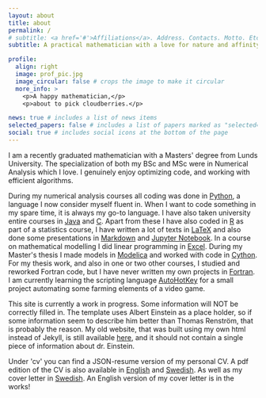 ```yaml
---
layout: about
title: about
permalink: /
# subtitle: <a href='#'>Affiliations</a>. Address. Contacts. Motto. Etc.
subtitle: A practical mathematician with a love for nature and affinity for cooking

profile:
  align: right
  image: prof_pic.jpg
  image_circular: false # crops the image to make it circular
  more_info: >
    <p>A happy mathematician,</p>
    <p>about to pick cloudberries.</p>

news: true # includes a list of news items
selected_papers: false # includes a list of papers marked as "selected={true}"
social: true # includes social icons at the bottom of the page
---
```


I am a recently graduated mathematician with a Masters' degree from Lunds University. The specialization of both my BSc and MSc were in Numerical Analysis which I love. I genuinely enjoy optimizing code, and working with efficient algorithms.

During my numerical analysis courses all coding was done in [Python](https://en.wikipedia.org/wiki/Python_(programming_language)), a language I now consider myself fluent in. When I want to code something in my spare time, it is always my go-to language. I have also taken university entire courses in [Java](https://en.wikipedia.org/wiki/Java_(programming_language)) and [C](https://en.wikipedia.org/wiki/C_(programming_language)). Apart from these I have also coded in [R](https://en.wikipedia.org/wiki/R_(programming_language)) as part of a statistics course, I have written a lot of texts in [LaTeX](https://en.wikipedia.org/wiki/LaTeX) and also done some presentations in [Markdown](https://en.wikipedia.org/wiki/Markdown) and [Jupyter Notebook](https://en.wikipedia.org/wiki/Project_Jupyter#Jupyter_Notebook). In a course on mathematical modelling I did linear programming in [Excel](https://en.wikipedia.org/wiki/Microsoft_Excel). During my Master's thesis I made models in [Modelica](https://en.wikipedia.org/wiki/Modelica) and worked with code in [Cython](https://en.wikipedia.org/wiki/Cython). For my thesis work, and also in one or two other courses, I studied and reworked Fortran code, but I have never written my own projects in [Fortran](https://en.wikipedia.org/wiki/Fortran). I am currently learning the scripting language [AutoHotKey](https://en.wikipedia.org/wiki/AutoHotkey) for a small project automating some farming elements of a video game.

This site is currently a work in progress. Some information will NOT be correctly filled in. The template uses Albert Einstein as a place holder, so if some information seem to describe him better than Thomas Renström, that is probably the reason.
My old website, that was built using my own html instead of Jekyll, is still available [here](/oldsite/index.html), and it should not contain a single piece of information about dr. Einstein.

Under 'cv' you can find a JSON-resume version of my personal CV. A pdf edition of the CV is also available in [English](/assets/pdf/CV_Thomas_Renstrom_en.pdf) and [Swedish](/assets/pdf/CV_Thomas_Renstrom_sv.pdf). As well as my cover letter in [Swedish](/assets/pdf/personligt_brev.pdf). An English version of my cover letter is in the works!

<!-- This theme is set up to use [Font Awesome icons](https://fontawesome.com/) and [Academicons](https://jpswalsh.github.io/academicons/), like the ones below. -->
